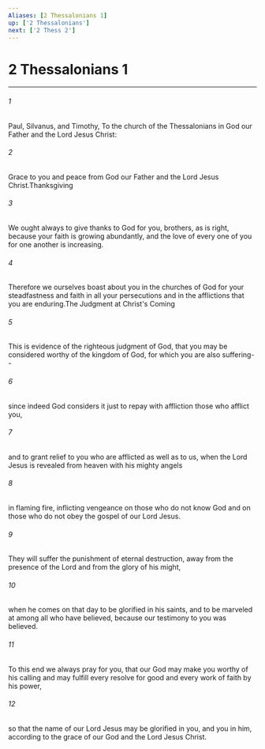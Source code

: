 ```yaml
---
Aliases: [2 Thessalonians 1]
up: ['2 Thessalonians']
next: ['2 Thess 2']
---
```

# 2 Thessalonians 1

***

 

###### 1 
Paul, Silvanus, and Timothy,
 To the church of the Thessalonians in God our Father and the Lord Jesus Christ:
 
 

###### 2 
Grace to you and peace from God our Father and the Lord Jesus Christ.Thanksgiving
 
 

###### 3 
We ought always to give thanks to God for you, brothers, as is right, because your faith is growing abundantly, and the love of every one of you for one another is increasing. 
 

###### 4 
Therefore we ourselves boast about you in the churches of God for your steadfastness and faith in all your persecutions and in the afflictions that you are enduring.The Judgment at Christ's Coming
 
 

###### 5 
This is evidence of the righteous judgment of God, that you may be considered worthy of the kingdom of God, for which you are also suffering-- 
 

###### 6 
since indeed God considers it just to repay with affliction those who afflict you, 
 

###### 7 
and to grant relief to you who are afflicted as well as to us, when the Lord Jesus is revealed from heaven with his mighty angels 
 

###### 8 
in flaming fire, inflicting vengeance on those who do not know God and on those who do not obey the gospel of our Lord Jesus. 
 

###### 9 
They will suffer the punishment of eternal destruction, away from the presence of the Lord and from the glory of his might, 
 

###### 10 
when he comes on that day to be glorified in his saints, and to be marveled at among all who have believed, because our testimony to you was believed. 
 

###### 11 
To this end we always pray for you, that our God may make you worthy of his calling and may fulfill every resolve for good and every work of faith by his power, 
 

###### 12 
so that the name of our Lord Jesus may be glorified in you, and you in him, according to the grace of our God and the Lord Jesus Christ.
 
